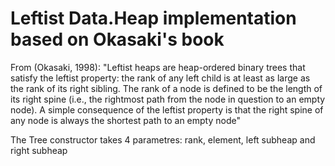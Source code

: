 # Leftist Data.Heap implementation based on Okasaki's book

From (Okasaki, 1998): "Leftist heaps are heap-ordered binary trees that satisfy the
leftist property: the rank of any left child is at least as large as the rank of its
right sibling. The rank of a node is defined to be the length of its right spine
(i.e., the rightmost path from the node in question to an empty node). A simple
consequence of the leftist property is that the right spine of any node is always
the shortest path to an empty node"

The Tree constructor takes 4 parametres: rank, element, left subheap and right subheap
